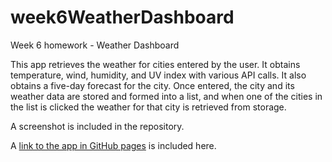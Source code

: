 # week6WeatherDashboard
Week 6 homework - Weather Dashboard

This app retrieves the weather for cities entered by the user. It obtains temperature, wind, humidity, and UV index with various API calls. It also obtains a five-day forecast for the city. Once entered, the city and its weather data are stored and formed into a list, and when one of the cities in the list is clicked the weather for that city is retrieved from storage.

A screenshot is included in the repository.

A [link to the app in GitHub pages](https://mazdamike.github.io/week6WeatherDashboard/) is included here.
